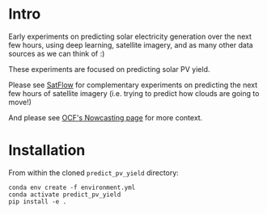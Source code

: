# Intro
Early experiments on predicting solar electricity generation over the next few hours, using deep learning, satellite imagery, and as many other data sources as we can think of :)

These experiments are focused on predicting solar PV yield.

Please see [SatFlow](https://github.com/openclimatefix/satflow/) for complementary experiments on predicting the next few hours of satellite imagery (i.e. trying to predict how clouds are going to move!)

And please see [OCF's Nowcasting page](https://github.com/openclimatefix/nowcasting) for more context.

# Installation

From within the cloned `predict_pv_yield` directory:

```
conda env create -f environment.yml
conda activate predict_pv_yield
pip install -e .
```
